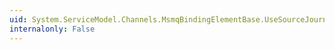 ```yaml
---
uid: System.ServiceModel.Channels.MsmqBindingElementBase.UseSourceJournal
internalonly: False
---
```

